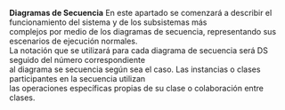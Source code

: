 **Diagramas de Secuencia**
En este apartado se comenzará a describir el funcionamiento del sistema y de los subsistemas más  
complejos por medio de los diagramas de secuencia, representando sus escenarios de ejecución normales.  
La notación que se utilizará para cada diagrama de secuencia será DS seguido del número correspondiente   
al diagrama se secuencia según sea el caso. Las instancias o clases participantes en la secuencia utilizan  
las operaciones específicas propias de su clase o colaboración entre clases.  
